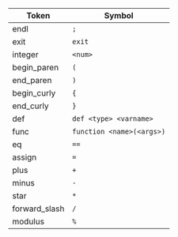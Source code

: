 |Token|Symbol|
|---|---|
|endl|`;`|
|exit|`exit`|
|integer|`<num>`|
|begin_paren|`(`|
|end_paren|`)`|
|begin_curly|`{`|
|end_curly|`}`|
|def|`def <type> <varname>`|
|func|`function <name>(<args>)`|
|eq|`==`|
|assign|`=`|
|plus|`+`|
|minus|`-`|
|star|`*`|
|forward_slash|`/`|
|modulus|`%`|
